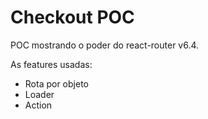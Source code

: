 # Checkout POC

POC mostrando o poder do react-router v6.4.

As features usadas:

- Rota por objeto
- Loader
- Action
